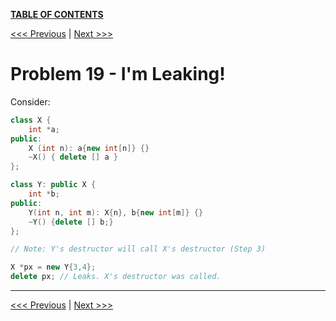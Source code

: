 [**TABLE OF CONTENTS**](toc.md)

[<<< Previous](18.md)   \|   [Next >>>](20.md)

# Problem 19 - I'm Leaking!
Consider:
```c++
class X {
	int *a;
public:
	X (int n): a{new int[n]} {}
	~X() { delete [] a }
};

class Y: public X {
	int *b;
public:
	Y(int n, int m): X{n}, b{new int[m]} {}
	~Y() {delete [] b;}
};

// Note: Y's destructor will call X's destructor (Step 3)

X *px = new Y{3,4};
delete px; // Leaks. X's destructor was called.
```

<hr>

[<<< Previous](18.md)  \|   [Next >>>](20.md)